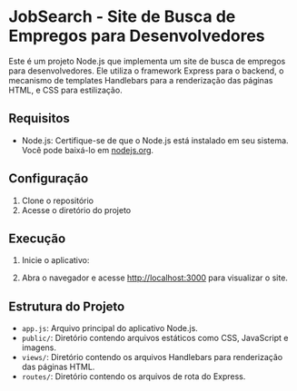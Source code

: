 # JobSearch - Site de Busca de Empregos para Desenvolvedores

Este é um projeto Node.js que implementa um site de busca de empregos para desenvolvedores. Ele utiliza o framework Express para o backend, o mecanismo de templates Handlebars para a renderização das páginas HTML, e CSS para estilização.

## Requisitos

- Node.js: Certifique-se de que o Node.js está instalado em seu sistema. Você pode baixá-lo em [nodejs.org](https://nodejs.org/).

## Configuração

1. Clone o repositório
2. Acesse o diretório do projeto


## Execução

1. Inicie o aplicativo: <node app.js>

2. Abra o navegador e acesse [http://localhost:3000](http://localhost:3000) para visualizar o site.

## Estrutura do Projeto

- `app.js`: Arquivo principal do aplicativo Node.js.
- `public/`: Diretório contendo arquivos estáticos como CSS, JavaScript e imagens.
- `views/`: Diretório contendo os arquivos Handlebars para renderização das páginas HTML.
- `routes/`: Diretório contendo os arquivos de rota do Express.

